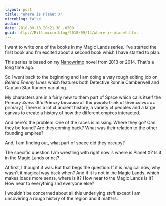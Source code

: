 ```yaml
---
layout: post
title: "Where is Planet X"
microblog: false
audio: 
date: 2018-09-13 20:21:30 -0500
guid: http://Rill.micro.blog/2018/09/14/where-is-planet.html
---
```

I want to write one of the books in my Magic Lands series. I've started the first book and I'm excited about a second book which I have started to plan.

This series is based on my [Nanowrimo](https://nanowrimo.org) novel from  2013 or 2014. That's a long time ago.

So I went back to the beginning and I am doing a very rough editing job on *Behind Enemy Lines* which features both Detective Ronnie Camberwell and Captain Star Runner narrating.

My characters are in a fairly new to them part of Space which calls itself the Primary Zone. (It's Primary because all the people think of themselves as primary.) There is a lot of ancient history, a variety of peoples and a large canvas to create a history of how the different empires interacted.

And here's the problem: One of the races is missing.  Where they go? Can they be found? Are they coming back? What was their relation to the other founding empires?

And, I am finding out, what part of space did they occupy?

The specific question I am wrestling with right now is where is Planet X? Is it in the Magic Lands or not?

At first, I thought it was. But that begs the question: If it is magical now, why wasn't it magical way back when? And if it is not in the Magic Lands, which makes loads more sense, where is it? How near to the Magic Lands is it? How near to everything and everyone else?

I wouldn't be concerned about all this underlying stuff except I am uncovering a rough history of the region and it matters.
